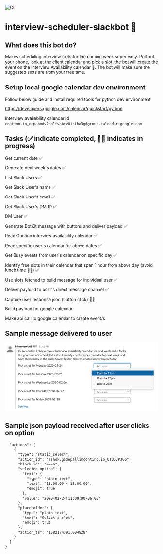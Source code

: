 ![CI](https://github.com/contino/interview-scheduler-slackbot/workflows/CI/badge.svg?branch=master)
# interview-scheduler-slackbot 🤖

## What does this bot do?

Makes scheduling interview slots for the coming week super easy. Pull out your phone, look at the client calendar and pick a slot, the bot will create the event on the Interview Availability calendar 🤯. The bot will make sure the suggested slots are from your free time.

## Setup local google calendar dev environment

Follow below guide and install required tools for python dev environment

https://developers.google.com/calendar/quickstart/python

Interview availability calendar id
`contino.io_eepahmdv2bb1tvhbvv0ictha3g@group.calendar.google.com`

## Tasks (✅ indicate completed, 👩‍💻 indicates in progress)

Get current date ✅

Generate next week's dates ✅

List Slack Users ✅

Get Slack User's name ✅

Get Slack User's email ✅

Get Slack User's DM ID ✅

DM User ✅

Generate BotKit message with buttons and deliver payload ✅

Read Contino interview availability calendar ✅

Read specific user's calendar for above dates ✅

Get Busy events from user's calendar on specific day ✅

Identify free slots in their calendar that span 1 hour from above day (avoid lunch time 👩‍💻) ✅

Use slots fetched to build message for individual user ✅

Deliver payload to user's direct message channel ✅

Capture user response json (button click) 👩‍💻

Build payload for google calendar

Make api call to google calendar to create event/s

## Sample message delivered to user

![screen capture](./images/interviewbot.png)

## Sample json payload received after user clicks on option

```
  "actions": [
    {
      "type": "static_select",
      "action_id": "ashok.gadepalli@contino.io_UTU6JPJG6",
      "block_id": "=S=o",
      "selected_option": {
        "text": {
          "type": "plain_text",
          "text": "11:00:00 - 12:00:00",
          "emoji": true
        },
        "value": "2020-02-24T11:00:00-06:00"
      },
      "placeholder": {
        "type": "plain_text",
        "text": "Select a slot",
        "emoji": true
      },
      "action_ts": "1582174391.004828"
    }
  ]
}
```
